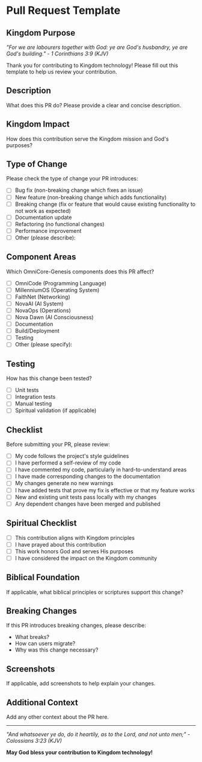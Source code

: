 # Pull Request Template

## Kingdom Purpose
*"For we are labourers together with God: ye are God's husbandry, ye are God's building." - 1 Corinthians 3:9 (KJV)*

Thank you for contributing to Kingdom technology! Please fill out this template to help us review your contribution.

## Description
What does this PR do? Please provide a clear and concise description.

## Kingdom Impact
How does this contribution serve the Kingdom mission and God's purposes?

## Type of Change
Please check the type of change your PR introduces:
- [ ] Bug fix (non-breaking change which fixes an issue)
- [ ] New feature (non-breaking change which adds functionality)
- [ ] Breaking change (fix or feature that would cause existing functionality to not work as expected)
- [ ] Documentation update
- [ ] Refactoring (no functional changes)
- [ ] Performance improvement
- [ ] Other (please describe):

## Component Areas
Which OmniCore-Genesis components does this PR affect?
- [ ] OmniCode (Programming Language)
- [ ] MillenniumOS (Operating System)
- [ ] FaithNet (Networking)
- [ ] NovaAI (AI System)
- [ ] NovaOps (Operations)
- [ ] Nova Dawn (AI Consciousness)
- [ ] Documentation
- [ ] Build/Deployment
- [ ] Testing
- [ ] Other (please specify):

## Testing
How has this change been tested?
- [ ] Unit tests
- [ ] Integration tests
- [ ] Manual testing
- [ ] Spiritual validation (if applicable)

## Checklist
Before submitting your PR, please review:
- [ ] My code follows the project's style guidelines
- [ ] I have performed a self-review of my code
- [ ] I have commented my code, particularly in hard-to-understand areas
- [ ] I have made corresponding changes to the documentation
- [ ] My changes generate no new warnings
- [ ] I have added tests that prove my fix is effective or that my feature works
- [ ] New and existing unit tests pass locally with my changes
- [ ] Any dependent changes have been merged and published

## Spiritual Checklist
- [ ] This contribution aligns with Kingdom principles
- [ ] I have prayed about this contribution
- [ ] This work honors God and serves His purposes
- [ ] I have considered the impact on the Kingdom community

## Biblical Foundation
If applicable, what biblical principles or scriptures support this change?

## Breaking Changes
If this PR introduces breaking changes, please describe:
- What breaks?
- How can users migrate?
- Why was this change necessary?

## Screenshots
If applicable, add screenshots to help explain your changes.

## Additional Context
Add any other context about the PR here.

---

*"And whatsoever ye do, do it heartily, as to the Lord, and not unto men;" - Colossians 3:23 (KJV)*

**May God bless your contribution to Kingdom technology!** 